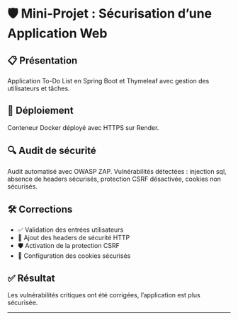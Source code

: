 # 🛡️ Mini-Projet : Sécurisation d’une Application Web

## 📋 Présentation  
Application To-Do List en Spring Boot et Thymeleaf avec gestion des utilisateurs et tâches.

## 🚀 Déploiement  
Conteneur Docker déployé avec HTTPS sur Render.

## 🔍 Audit de sécurité  
Audit automatisé avec OWASP ZAP. Vulnérabilités détectées : injection sql, absence de headers sécurisés, protection CSRF désactivée, cookies non sécurisés.

## 🛠️ Corrections
- ✅ Validation des entrées utilisateurs
- 🔐 Ajout des headers de sécurité HTTP  
- 🛡️ Activation de la protection CSRF  
- 🍪 Configuration des cookies sécurisés


## ✅ Résultat  
Les vulnérabilités critiques ont été corrigées, l’application est plus sécurisée.

---
